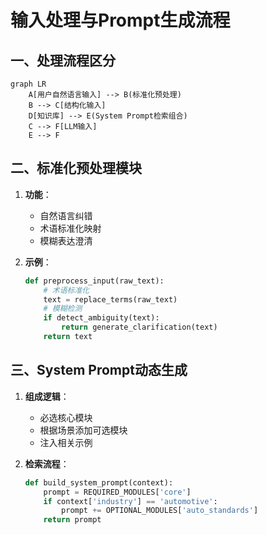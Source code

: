 # 输入处理与Prompt生成流程

## 一、处理流程区分
```mermaid
graph LR
    A[用户自然语言输入] --> B(标准化预处理)
    B --> C[结构化输入]
    D[知识库] --> E(System Prompt检索组合)
    C --> F[LLM输入]
    E --> F
```

## 二、标准化预处理模块
1. **功能**：
   - 自然语言纠错
   - 术语标准化映射
   - 模糊表达澄清

2. **示例**：
   ```python
   def preprocess_input(raw_text):
       # 术语标准化
       text = replace_terms(raw_text)  
       # 模糊检测
       if detect_ambiguity(text):
           return generate_clarification(text)
       return text
   ```

## 三、System Prompt动态生成
1. **组成逻辑**：
   - 必选核心模块
   - 根据场景添加可选模块
   - 注入相关示例

2. **检索流程**：
   ```python
   def build_system_prompt(context):
       prompt = REQUIRED_MODULES['core']
       if context['industry'] == 'automotive':
           prompt += OPTIONAL_MODULES['auto_standards']
       return prompt
